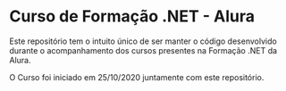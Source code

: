# Curso de Formação .NET - Alura

Este repositório tem o intuito único de ser manter o código desenvolvido durante o acompanhamento dos cursos presentes na Formação .NET da Alura.

O Curso foi iniciado em 25/10/2020 juntamente com este repositório.